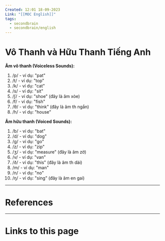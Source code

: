 ```yaml
---
Created: 12:01 18-09-2023
Link: "[[MOC English]]"
tags:
  - secondbrain
  - secondbrain/english
---
```


# Vô Thanh và Hữu Thanh Tiếng Anh

**Âm vô thanh (Voiceless Sounds):**
1. /p/ - ví dụ: "pat"
2. /t/ - ví dụ: "top"
3. /k/ - ví dụ: "cat"
4. /s/ - ví dụ: "sit"
5. /ʃ/ - ví dụ: "shoe" (đây là âm xòe)
6. /f/ - ví dụ: "fish"
7. /θ/ - ví dụ: "think" (đây là âm th ngắn)
8. /h/ - ví dụ: "house"

**Âm hữu thanh (Voiced Sounds):**
1. /b/ - ví dụ: "bat"
2. /d/ - ví dụ: "dog"
3. /g/ - ví dụ: "go"
4. /z/ - ví dụ: "zip"
5. /ʒ/ - ví dụ: "measure" (đây là âm zờ)
6. /v/ - ví dụ: "van"
7. /ð/ - ví dụ: "this" (đây là âm th dài)
8. /m/ - ví dụ: "man"
9. /n/ - ví dụ: "no"
10. /ŋ/ - ví dụ: "sing" (đây là âm en gai)





--- 
# References



--- 
# Links to this page

